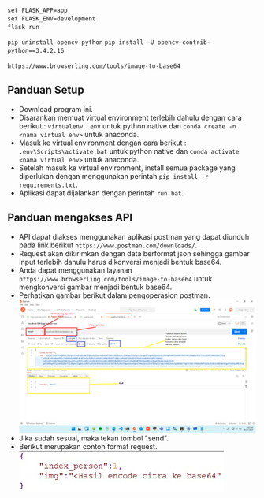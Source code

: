 `set FLASK_APP=app`  
`set FLASK_ENV=development`  
`flask run`  
  

`pip uninstall opencv-python`
`pip install -U opencv-contrib-python==3.4.2.16`
  

`https://www.browserling.com/tools/image-to-base64`

## Panduan Setup  
- Download program ini.  
- Disarankan memuat virtual environment terlebih dahulu dengan cara berikut : `virtualenv .env` untuk python native dan `conda create -n <nama virtual env>` untuk anaconda.  
- Masuk ke virtual environment dengan cara berikut : `.env\Scripts\activate.bat` untuk python native dan `conda activate <nama virtual env>` untuk anaconda.  
- Setelah masuk ke virtual environment, install semua package yang diperlukan dengan menggunakan perintah `pip install -r requirements.txt`.  
- Aplikasi dapat dijalankan dengan perintah `run.bat`.  
  
  
## Panduan mengakses API  
- API dapat diakses menggunakan aplikasi postman yang dapat diunduh pada link berikut `https://www.postman.com/downloads/`.  
- Request akan dikirimkan dengan data berformat json sehingga gambar input terlebih dahulu harus dikonversi menjadi bentuk base64.  
- Anda dapat menggunakan layanan `https://www.browserling.com/tools/image-to-base64` untuk mengkonversi gambar menjadi bentuk base64.  
- Perhatikan gambar berikut dalam pengoperasion postman.  
<img src="img/postman.png"><br>
- Jika sudah sesuai, maka tekan tombol "send".    
- Berikut merupakan contoh format request.  
<img src="img/request-example.jpg"><br>